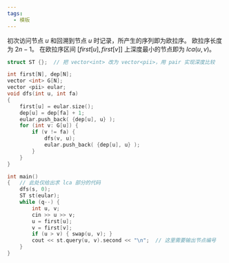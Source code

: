 ```yaml
---
tags:
  - 模板
---
```

初次访问节点 $u$ 和回溯到节点 $u$ 时记录，所产生的序列即为欧拉序。
欧拉序长度为 $2n-1$。
在欧拉序区间 $[first[u],first[v]]$ 上深度最小的节点即为 $lca(u,v)$。
```cpp
struct ST {};  // 把 vector<int> 改为 vector<pii>，用 pair 实现深度比较

int first[N], dep[N];
vector <int> G[N];
vector <pii> eular;
void dfs(int u, int fa)
{
    first[u] = eular.size();
    dep[u] = dep[fa] + 1;
    eular.push_back( {dep[u], u} );
    for (int v: G[u]) {
        if (v != fa) {
            dfs(v, u);
            eular.push_back( {dep[u], u} );
        }
    }
}

int main()
{   // 此处仅给出求 lca 部分的代码
	dfs(s, 0);
    ST st(eular);
    while (q--) {
		int u, v;
		cin >> u >> v;
		u = first[u];
		v = first[v];
		if (u > v) { swap(u, v); }
		cout << st.query(u, v).second << "\n";  // 这里需要输出节点编号
    }
}
```